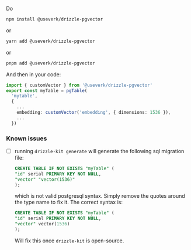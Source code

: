 Do

```sh
npm install @useverk/drizzle-pgvector
```

or

```sh
yarn add @useverk/drizzle-pgvector
```

or

```sh
pnpm add @useverk/drizzle-pgvector
```

And then in your code:

```ts
import { customVector } from '@useverk/drizzle-pgvector'
export const myTable = pgTable(
  'mytable',
  {
    ...
    embedding: customVector('embedding', { dimensions: 1536 }),
    ...
  })
```

### Known issues

-   [ ] running `drizzle-kit generate` will generate the following sql migration file:

    ```sql
    CREATE TABLE IF NOT EXISTS "myTable" (
    "id" serial PRIMARY KEY NOT NULL,
    "vector" "vector(1536)"
    );
    ```

    which is not valid postgresql syntax.
    Simply remove the quotes around the type name to fix it.
    The correct syntax is:

    ```sql
    CREATE TABLE IF NOT EXISTS "myTable" (
    "id" serial PRIMARY KEY NOT NULL,
    "vector" vector(1536)
    );
    ```

    Will fix this once `drizzle-kit` is open-source.
